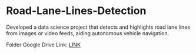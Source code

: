 # Road-Lane-Lines-Detection
Developed a data science project that detects and highlights road lane lines from images or video feeds, aiding autonomous vehicle navigation.

Folder Google Drive Link: [LINK](https://drive.google.com/drive/folders/1of8egK-V9VAU2rYHj55AeARV4QTTIEZ4?usp=sharing)
